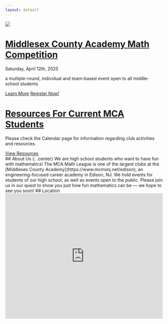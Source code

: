 ```yaml
---
layout: default
---
```

<div class="banner main-banner">
	<div class="banner-cont main-banner-cont">
	<a href="{{ site.baseurl }}/mcamc"><img src="{{ site.baseurl }}/images/mcamc-logo.png" class="main-banner-img"></a>
	<div class="main-banner-overlay">
		<h1 class="main-banner-title"><a href="{{ site.baseurl }}/mcamc">Middlesex County Academy Math Competition</a></h1>
		<p class="main-banner-text">Saturday, April 12th, 2025</p>
		<p class="main-banner-text">a multiple-round, individual and team-based event open to all middle-school students</p>
		<div class="banner-btn-cont">
			<a href="{{ site.baseurl }}/mcamc" class="banner-btn">Learn More</a>
			<a href="{{ site.baseurl }}/mcamc/register" class="banner-btn-flair">Register Now!</a>
		</div>
	</div>
	</div>
</div>
<div class="banner sub-banner">
	<div class="banner-cont sub-banner-cont">
		<h1 class="sub-banner-title"><a href="{{ site.baseurl }}/internal-use">Resources For Current MCA Students</a></h1>
		<p>Please check the Calendar page for information regarding club activities and resources.</p>
		<div class="banner-btn-cont">
			<a href="{{ site.baseurl }}/calendar" class="banner-btn">View Resources</a>
		</div>
	</div>
</div>
## About Us
{: .center}
We are high school students who want to have fun with mathematics! The MCA Math League is one of the largest clubs at the [Middlesex County Academy](https://www.mcmsnj.net/edison), an engineering-focused career academy in Edison, NJ. We hold events for students of our high school, as well as events open to the public. Please join us in our quest to show you just how fun mathematics can be — we hope to see you soon!
## Location
<div class="mapouter">
  <div class="gmap_canvas">
    <iframe height="400" width="1000" id="gmap_canvas" src="https://maps.google.com/maps?q=100%20technology%20drive%2C%20edison%20nj&t=&z=15&ie=UTF8&iwloc=&output=embed" frameborder="0" scrolling="no" marginheight="0" marginwidth="0"></iframe>
  </div>
  <style>
    .mapouter { text-align: right; }
    .gmap_canvas { overflow: hidden; background: none !important; }
    iframe { display: block; width: 100%; }
  </style>
</div>
<script type="text/javascript">
	function isIE() { ua = navigator.userAgent; var is_ie = ua.indexOf("MSIE ") > -1 || ua.indexOf("Trident/") > -1; return is_ie; }
	if (isIE()) { alert("Internet Explorer is not officially supported by this website. Although most elements should work, consider using Google Chrome, Microsoft Edge, or Mozilla Firefox for best compatibility.") }
</script>
